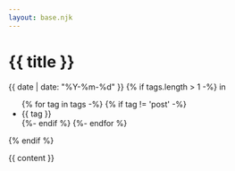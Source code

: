 ```yaml
---
layout: base.njk
---
```

<h1 class="text-3xl font-bold underline">{{ title }}</h1>

<aside>
{{ date | date: "%Y-%m-%d" }}
{% if tags.length > 1 -%} in <ul class="tags">
{% for tag in tags -%}
{% if tag != 'post' -%}
    <li>{{ tag }}</li>
{%- endif %}
{%- endfor %}
</ul>
</aside>
{% endif %}

{{ content }}
